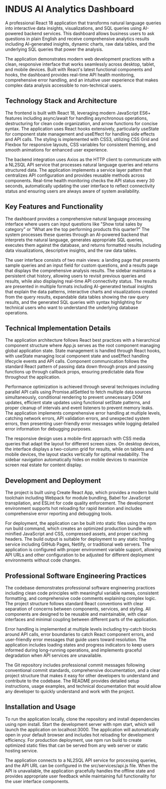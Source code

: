 # INDUS AI Analytics Dashboard

A professional React 18 application that transforms natural language queries into interactive data insights, visualizations, and SQL queries using AI-powered backend services. This dashboard allows business users to ask questions in plain English and receive comprehensive analytics results including AI-generated insights, dynamic charts, raw data tables, and the underlying SQL queries that power the analysis.

The application demonstrates modern web development practices with a clean, responsive interface that works seamlessly across desktop, tablet, and mobile devices. Built with React's latest functional components and hooks, the dashboard provides real-time API health monitoring, comprehensive error handling, and an intuitive user experience that makes complex data analysis accessible to non-technical users.

## Technology Stack and Architecture

The frontend is built with React 18, leveraging modern JavaScript ES6+ features including async/await for handling asynchronous operations, destructuring for clean code organization, and arrow functions for concise syntax. The application uses React hooks extensively, particularly useState for component state management and useEffect for handling side effects and API calls. The styling is implemented with CSS3, utilizing CSS Grid and Flexbox for responsive layouts, CSS variables for consistent theming, and smooth animations for enhanced user experience.

The backend integration uses Axios as the HTTP client to communicate with a NL2SQL API service that processes natural language queries and returns structured data. The application implements a service layer pattern that centralizes API configuration and provides reusable methods across components. Real-time health monitoring checks the API status every 30 seconds, automatically updating the user interface to reflect connectivity status and ensuring users are always aware of system availability.

## Key Features and Functionality

The dashboard provides a comprehensive natural language processing interface where users can input questions like "Show total sales by category" or "What are the top performing products this quarter?" The system processes these queries through an AI-powered backend that interprets the natural language, generates appropriate SQL queries, executes them against the database, and returns formatted results including data visualizations, descriptive insights, and the raw data tables.

The user interface consists of two main views: a landing page that presents sample queries and an input field for custom questions, and a results page that displays the comprehensive analysis results. The sidebar maintains a persistent chat history, allowing users to revisit previous queries and results, while also displaying real-time API connectivity status. The results are presented in multiple formats including AI-generated textual insights that explain the data patterns, interactive charts and visualizations created from the query results, expandable data tables showing the raw query results, and the generated SQL queries with syntax highlighting for technical users who want to understand the underlying database operations.

## Technical Implementation Details

The application architecture follows React best practices with a hierarchical component structure where App.js serves as the root component managing global application state. State management is handled through React hooks, with useState managing local component state and useEffect handling lifecycle events and API calls. Component communication follows the standard React pattern of passing data down through props and passing functions up through callback props, ensuring predictable data flow throughout the application.

Performance optimization is achieved through several techniques including parallel API calls using Promise.allSettled to fetch multiple data sources simultaneously, conditional rendering to prevent unnecessary DOM updates, efficient state updates using functional setState patterns, and proper cleanup of intervals and event listeners to prevent memory leaks. The application implements comprehensive error handling at multiple levels, catching network errors, API validation errors, and unexpected system errors, then presenting user-friendly error messages while logging detailed error information for debugging purposes.

The responsive design uses a mobile-first approach with CSS media queries that adapt the layout for different screen sizes. On desktop devices, the interface displays a two-column grid for results, while on tablets and mobile devices, the layout stacks vertically for optimal readability. The sidebar navigation automatically hides on mobile devices to maximize screen real estate for content display.

## Development and Deployment

The project is built using Create React App, which provides a modern build toolchain including Webpack for module bundling, Babel for JavaScript transpilation, and ESLint for code quality enforcement. The development environment supports hot reloading for rapid iteration and includes comprehensive error reporting and debugging tools.

For deployment, the application can be built into static files using the npm run build command, which creates an optimized production bundle with minified JavaScript and CSS, compressed assets, and proper caching headers. The build output is suitable for deployment to any static hosting service including GitHub Pages, Netlify, or traditional web servers. The application is configured with proper environment variable support, allowing API URLs and other configuration to be adjusted for different deployment environments without code changes.

## Professional Software Engineering Practices

The codebase demonstrates professional software engineering practices including clean code principles with meaningful variable names, consistent formatting, and comprehensive code comments explaining complex logic. The project structure follows standard React conventions with clear separation of concerns between components, services, and styling. All components are designed to be reusable and maintainable, with clear interfaces and minimal coupling between different parts of the application.

Error handling is implemented at multiple levels including try-catch blocks around API calls, error boundaries to catch React component errors, and user-friendly error messages that guide users toward resolution. The application includes loading states and progress indicators to keep users informed during long-running operations, and implements graceful degradation when API services are unavailable.

The Git repository includes professional commit messages following conventional commit standards, comprehensive documentation, and a clear project structure that makes it easy for other developers to understand and contribute to the codebase. The README provides detailed setup instructions, usage examples, and technical documentation that would allow any developer to quickly understand and work with the project.

## Installation and Usage

To run the application locally, clone the repository and install dependencies using npm install. Start the development server with npm start, which will launch the application on localhost:3000. The application will automatically open in your default browser and includes hot reloading for development efficiency. For production deployment, use npm run build to create optimized static files that can be served from any web server or static hosting service.

The application connects to a NL2SQL API service for processing queries, and the API URL can be configured in the src/services/api.js file. When the API is unavailable, the application gracefully handles the offline state and provides appropriate user feedback while maintaining full functionality for the user interface components.

